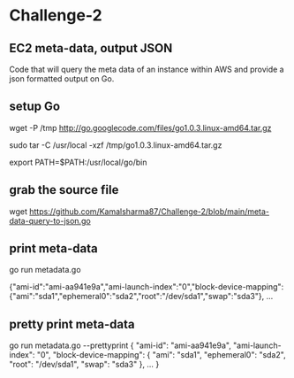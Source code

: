 # Challenge-2
## EC2 meta-data, output JSON

Code that will query the meta data of an instance within AWS and provide a json formatted output on Go.

## setup Go

wget -P /tmp http://go.googlecode.com/files/go1.0.3.linux-amd64.tar.gz

sudo tar -C /usr/local -xzf /tmp/go1.0.3.linux-amd64.tar.gz

export PATH=$PATH:/usr/local/go/bin

## grab the source file

wget https://github.com/Kamalsharma87/Challenge-2/blob/main/meta-data-query-to-json.go

## print meta-data

go run metadata.go

{"ami-id":"ami-aa941e9a","ami-launch-index":"0","block-device-mapping":{"ami":"sda1","ephemeral0":"sda2","root":"/dev/sda1","swap":"sda3"}, …

## pretty print meta-data

go run metadata.go --prettyprint
{
  "ami-id": "ami-aa941e9a",
  "ami-launch-index": "0",
  "block-device-mapping": {
    "ami": "sda1",
    "ephemeral0": "sda2",
    "root": "/dev/sda1",
    "swap": "sda3"
  },
  …
}
